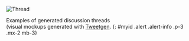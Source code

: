 
![Thread]({{site.baseurl}}/assets/images/politics/thread.png)

Examples of generated discussion threads <br>
(visual mockups generated with [Tweetgen](https://www.tweetgen.com/).
{: #myid .alert .alert-info .p-3 .mx-2 mb-3}
